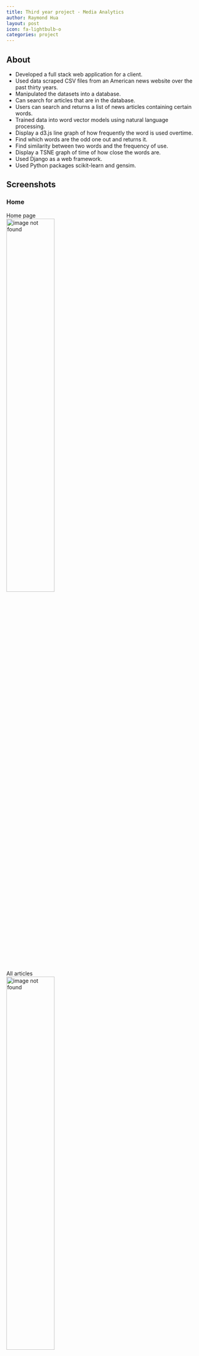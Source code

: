 ```yaml
---
title: Third year project - Media Analytics
author: Raymond Hua
layout: post
icon: fa-lightbulb-o
categories: project
---
```

## About
* Developed a full stack web application for a client.
* Used data scraped CSV files from an American news website over the past thirty years.
* Manipulated the datasets into a database.
* Can search for articles that are in the database.
* Users can search and returns a list of news articles containing certain words.
* Trained data into word vector models using natural language processing.
* Display a d3.js line graph of how frequently the word is used overtime.
* Find which words are the odd one out and returns it.
* Find similarity between two words and the frequency of use.
* Display a TSNE graph of time of how close the words are.
* Used Django as a web framework.
* Used Python packages scikit-learn and gensim.

## Screenshots

### Home
Home page<br>
<img src="{{ site.baseurl }}/assets/images/mediaanalytics/home/home.png" alt="image not found" width="50%">

All articles<br>
<img src="{{ site.baseurl }}/assets/images/mediaanalytics/home/all_articles.png" alt="image not found" width="50%">

Article<br>
<img src="{{ site.baseurl }}/assets/images/mediaanalytics/home/article.png" alt="image not found" width="50%">

All of the authors in the database<br>
<img src="{{ site.baseurl }}/assets/images/mediaanalytics/home/home_author.png" alt="image not found" width="50%">

All of the sections in the database<br>
<img src="{{ site.baseurl }}/assets/images/mediaanalytics/home/home_section.png" alt="image not found" width="50%">

### Timeline
Search page<br>
<img src="{{ site.baseurl }}/assets/images/mediaanalytics/timeline/timeline_home.png" alt="image not found" width="50%">

How frequently these words were used in the New York Times between 1970 and 2017<br>
<img src="{{ site.baseurl }}/assets/images/mediaanalytics/timeline/words.png" alt="image not found" width="50%">

...<br>
<img src="{{ site.baseurl }}/assets/images/mediaanalytics/timeline/words2.png" alt="image not found" width="50%">

How frequent the word **"trump"** was used in the New York Times between 1970 and 2017<br>
<img src="{{ site.baseurl }}/assets/images/mediaanalytics/timeline/words.png" alt="image not found" width="50%">

How frequent the word **"terrorism"** was used in the New York Times between 1970 and 2017<br>
<img src="{{ site.baseurl }}/assets/images/mediaanalytics/timeline/words.png" alt="image not found" width="50%">

How frequent the word **"dvd"** was used in the New York Times between 2006 and 2017<br>
<img src="{{ site.baseurl }}/assets/images/mediaanalytics/timeline/dvd.png" alt="image not found" width="50%">

### NLP
Search page<br>
<img src="{{ site.baseurl }}/assets/images/mediaanalytics/nlp/nlp_home.png" alt="image not found" width="50%">

Output page<br>
Comparing years 1970 to 2017<br>
<img src="{{ site.baseurl }}/assets/images/mediaanalytics/nlp/output.png" alt="image not found" width="70%">

## Software used
JavaScript, CSS, HTML, Bootstrap, Sass, d3.js, Python, MySQL, SQL Server

### Python packages
scikit-learn, genism, Matplotlib, Django

## Repository
If you want to see how the the site works, please send me your Github username so I can add you as a guest.

## Access
If you want to try out the project yourself, you can email me at rayrayhua@outlook.com.

### Resources
[New York Times](https://www.nytimes.com/)
[gensim](https://radimrehurek.com/gensim/)
